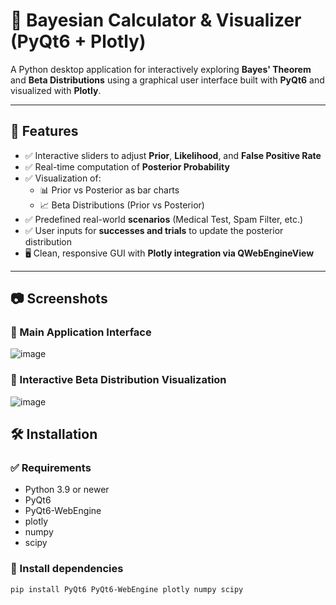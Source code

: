 # 🧠 Bayesian Calculator & Visualizer (PyQt6 + Plotly)

A Python desktop application for interactively exploring **Bayes' Theorem** and **Beta Distributions** using a graphical user interface built with **PyQt6** and visualized with **Plotly**.

---

## 🚀 Features

- ✅ Interactive sliders to adjust **Prior**, **Likelihood**, and **False Positive Rate**
- ✅ Real-time computation of **Posterior Probability**
- ✅ Visualization of:
  - 📊 Prior vs Posterior as bar charts
  - 📈 Beta Distributions (Prior vs Posterior)
- ✅ Predefined real-world **scenarios** (Medical Test, Spam Filter, etc.)
- ✅ User inputs for **successes and trials** to update the posterior distribution
- 🖥️ Clean, responsive GUI with **Plotly integration via QWebEngineView**

---

## 📷 Screenshots

### 📌 Main Application Interface

![image](https://github.com/user-attachments/assets/36ae6a05-292a-40af-8105-a3b4a6714607)

### 📌 Interactive Beta Distribution Visualization

![image](https://github.com/user-attachments/assets/23336a70-aada-4c60-81ed-9b3c2e2c8ca8)

## 🛠️ Installation

### ✅ Requirements

- Python 3.9 or newer
- PyQt6
- PyQt6-WebEngine
- plotly
- numpy
- scipy

### 🔧 Install dependencies

```bash
pip install PyQt6 PyQt6-WebEngine plotly numpy scipy
